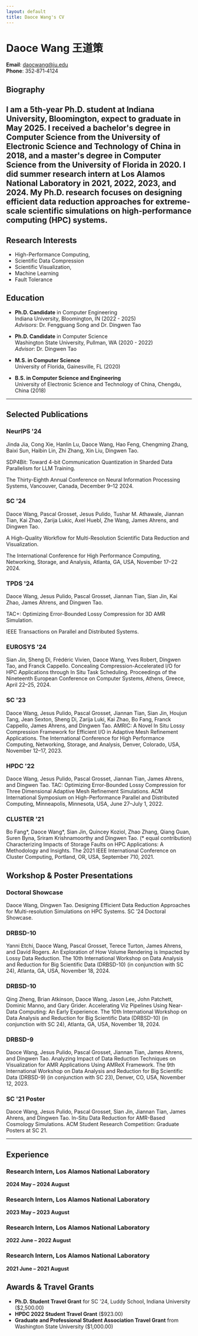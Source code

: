 ```yaml
---
layout: default
title: Daoce Wang's CV
---
```


# Daoce Wang 王道策

**Email**: [daocwang@iu.edu](mailto:daocwang@iu.edu)  
**Phone**: 352‑871‑4124

## Biography
I am a 5th-year Ph.D. student at Indiana University, Bloomington, expect to graduate in May 2025. I received a bachelor's degree in Computer Science from the University of Electronic Science and Technology of China in 2018, and a master's degree in Computer Science from the University of Florida in 2020. I did summer research intern at Los Alamos National Laboratory in 2021, 2022, 2023, and 2024.
My Ph.D. research focuses on designing efficient data reduction approaches for extreme-scale scientific simulations on high-performance computing (HPC) systems.
---
## Research Interests
* High-Performance Computing, 
* Scientific Data Compression
* Scientific Visualization, 
* Machine Learning
* Fault Tolerance

## Education

- **Ph.D. Candidate** in Computer Engineering  
  Indiana University, Bloomington, IN (2022 - 2025)  
  *Advisors*: Dr. Fengguang Song and Dr. Dingwen Tao  

- **Ph.D. Candidate** in Computer Science  
  Washington State University, Pullman, WA (2020 - 2022)  
  *Advisor*: Dr. Dingwen Tao

- **M.S. in Computer Science**  
  University of Florida, Gainesville, FL (2020)

- **B.S. in Computer Science and Engineering**  
  University of Electronic Science and Technology of China, Chengdu, China (2018)


---

## Selected Publications

### **NeurIPS '24**
Jinda Jia, Cong Xie, Hanlin Lu, Daoce Wang, Hao Feng, Chengming Zhang, Baixi Sun, Haibin Lin, Zhi Zhang, Xin Liu, Dingwen Tao.  

SDP4Bit: Toward 4-bit Communication Quantization in Sharded Data Parallelism for LLM Training.

The Thirty-Eighth Annual Conference on Neural Information Processing Systems, Vancouver, Canada, December 9–12 2024.

### **SC '24**
Daoce Wang, Pascal Grosset, Jesus Pulido, Tushar M. Athawale, Jiannan Tian, Kai Zhao, Zarija Lukic, Axel Huebl, Zhe Wang, James Ahrens, and Dingwen Tao.

A High-Quality Workflow for Multi-Resolution Scientific Data Reduction and Visualization.

The International Conference for High Performance Computing, Networking, Storage, and Analysis, Atlanta, GA, USA, November 17–22 2024.

### **TPDS '24**
Daoce Wang, Jesus Pulido, Pascal Grosset, Jiannan Tian, Sian Jin, Kai Zhao, James Ahrens, and Dingwen Tao.

TAC+: Optimizing Error-Bounded Lossy Compression for 3D AMR Simulation.

IEEE Transactions on Parallel and Distributed Systems.

### **EUROSYS '24**
Sian Jin, Sheng Di, Frédéric Vivien, Daoce Wang, Yves Robert, Dingwen Tao, and Franck Cappello.
Concealing Compression-Accelerated I/O for HPC Applications through In Situ Task Scheduling.
Proceedings of the Nineteenth European Conference on Computer Systems, Athens, Greece, April 22–25, 2024.

### **SC '23**
Daoce Wang, Jesus Pulido, Pascal Grosset, Jiannan Tian, Sian Jin, Houjun Tang, Jean Sexton, Sheng Di, Zarija Luki, Kai Zhao, Bo Fang, Franck Cappello, James Ahrens, and Dingwen Tao.
AMRIC: A Novel In Situ Lossy Compression Framework for Efficient I/O in Adaptive Mesh Refinement Applications.
The International Conference for High Performance Computing, Networking, Storage, and Analysis, Denver, Colorado, USA, November 12–17, 2023.

### **HPDC '22**
Daoce Wang, Jesus Pulido, Pascal Grosset, Jiannan Tian, James Ahrens, and Dingwen Tao.
TAC: Optimizing Error-Bounded Lossy Compression for Three Dimensional Adaptive Mesh Refinement Simulations.
ACM International Symposium on High-Performance Parallel and Distributed Computing, Minneapolis, Minnesota, USA, June 27–July 1, 2022.

### **CLUSTER '21**
Bo Fang*, Daoce Wang*, Sian Jin, Quincey Koziol, Zhao Zhang, Qiang Guan, Suren Byna, Sriram Krishnamoorthy and Dingwen Tao. (* equal contribution)
Characterizing Impacts of Storage Faults on HPC Applications: A Methodology and Insights.
The 2021 IEEE International Conference on Cluster Computing, Portland, OR, USA, September 710, 2021.

## Workshop & Poster Presentations

### Doctoral Showcase
Daoce Wang, Dingwen Tao.
Designing Efficient Data Reduction Approaches for Multi-resolution Simulations on HPC Systems.
SC ’24 Doctoral Showcase.

### DRBSD-10 
Yanni Etchi, Daoce Wang, Pascal Grosset, Terece Turton, James Ahrens, and David Rogers.
An Exploration of How Volume Rendering is Impacted by Lossy Data Reduction.
The 10th International Workshop on Data Analysis and Reduction for Big Scientific Data (DRBSD-10) (in conjunction with SC 24), Atlanta, GA, USA, November 18, 2024.

### DRBSD-10 
Qing Zheng, Brian Atkinson, Daoce Wang, Jason Lee, John Patchett, Dominic Manno, and Gary Grider.
Accelerating Viz Pipelines Using Near-Data Computing: An Early Experience.
The 10th International Workshop on Data Analysis and Reduction for Big Scientific Data (DRBSD-10) (in conjunction with SC 24), Atlanta, GA, USA, November 18, 2024.

### DRBSD-9
Daoce Wang, Jesus Pulido, Pascal Grosset, Jiannan Tian, James Ahrens, and Dingwen Tao.
Analyzing Impact of Data Reduction Techniques on Visualization for AMR Applications Using AMReX Framework. 
The 9th International Workshop on Data Analysis and Reduction for Big Scientific Data (DRBSD-9) (in conjunction with SC 23), Denver, CO, USA, November 12, 2023.

### SC '21 Poster 
Daoce Wang, Jesus Pulido, Pascal Grosset, Sian Jin, Jiannan Tian, James Ahrens, and Dingwen Tao.
In-Situ Data Reduction for AMR-Based Cosmology Simulations.
ACM Student Research Competition: Graduate Posters at SC 21.

---

## Experience

### Research Intern, Los Alamos National Laboratory
**2024 May – 2024 August**  

### Research Intern, Los Alamos National Laboratory
**2023 May – 2023 August**  

### Research Intern, Los Alamos National Laboratory
**2022 June – 2022 August**  

### Research Intern, Los Alamos National Laboratory
**2021 June – 2021 August**  

## Awards & Travel Grants

- **Ph.D. Student Travel Grant** for SC '24, Luddy School, Indiana University ($2,500.00)
- **HPDC 2022 Student Travel Grant** ($923.00)
- **Graduate and Professional Student Association Travel Grant** from Washington State University ($1,000.00)

